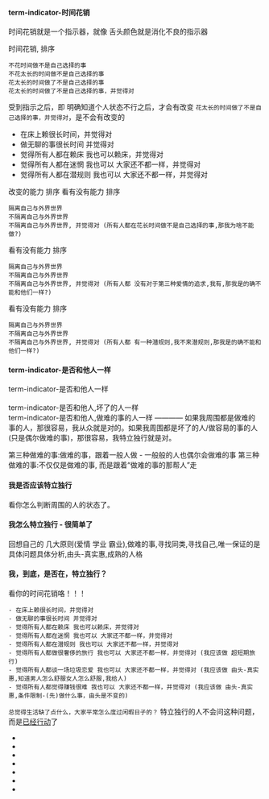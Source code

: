 
#### term-indicator-时间花销

时间花销就是一个指示器，就像 舌头颜色就是消化不良的指示器

时间花销, 排序
```
不花时间做不是自己选择的事
不花太长的时间做不是自己选择的事
花太长的时间做了不是自己选择的事
花太长的时间做了不是自己选择的事，并觉得对
```

受到指示之后，即 明确知道个人状态不行之后，才会有改变
`花太长的时间做了不是自己选择的事，并觉得对`，是不会有改变的

- 在床上赖很长时间，并觉得对
- 做无聊的事很长时间 并觉得对
- 觉得所有人都在赖床 我也可以赖床，并觉得对
- 觉得所有人都在迷惘 我也可以 大家还不都一样，并觉得对
- 觉得所有人都在潜规则 我也可以 大家还不都一样，并觉得对

改变的能力 排序
看有没有能力 排序
```
隔离自己与外界世界
不隔离自己与外界世界
不隔离自己与外界世界, 并觉得对 (所有人都在花长时间做不是自己选择的事,那我为啥不能做?)
```

看有没有能力 排序
```
隔离自己与外界世界
不隔离自己与外界世界
不隔离自己与外界世界, 并觉得对 (所有人都 没有对于第三种爱情的追求,我有,那我是的确不能和他们一样?)
```

看有没有能力 排序
```
隔离自己与外界世界
不隔离自己与外界世界
不隔离自己与外界世界, 并觉得对 (所有人都 有一种潜规则,我不来潜规则,那我是的确不能和他们一样?)
```

#### term-indicator-是否和他人一样

term-indicator-是否和他人一样<br><br>
term-indicator-是否和他人,坏了的人一样<br>
term-indicator-是否和他人,做难的事的人一样 ———— 如果我周围都是做难的事的人，那很容易，我从众就是对的。如果我周围都是坏了的人/做容易的事的人(只是偶尔做难的事)，那很容易，我特立独行就是对。

第三种做难的事:做难的事，跟着一般人做 - 一般般的人也偶尔会做难的事
第三种做难的事:不仅仅是做难的事, 而是跟着“做难的事的那帮人”走

#### 我是否应该特立独行

看你怎么判断周围的人的状态了。

#### 我怎么特立独行 - 很简单了

回想自己的 几大原则(爱情 学业 霸业),做难的事,寻找同类,寻找自己,唯一保证的是具体问题具体分析,由头-真实惠,成熟的人格

#### 我，到底，是否在，特立独行？

看你的时间花销咯！！！

```
- 在床上赖很长时间，并觉得对
- 做无聊的事很长时间 并觉得对
- 觉得所有人都在赖床 我也可以赖床，并觉得对
- 觉得所有人都在迷惘 我也可以 大家还不都一样，并觉得对
- 觉得所有人都在潜规则 我也可以 大家还不都一样，并觉得对
- 觉得所有人都做很奢侈的旅行 我也可以 大家还不都一样，并觉得对 (我应该做 超短期旅行)
- 觉得所有人都谈一场垃圾恋爱 我也可以 大家还不都一样，并觉得对 (我应该做 由头-真实惠,知道男人怎么舒服女人怎么舒服,我给人)
- 觉得所有人都觉得赚钱很难 我也可以 大家还不都一样，并觉得对 (我应该做 由头-真实惠,条件限制-(先)做什么事，由头是不变的)
```

`总觉得生活缺了点什么，大家平常怎么度过闲暇日子的？` 特立独行的人不会问这种问题，而是[已经行动](https://github.com/7900ms/000nottheater_deserted_systemlibrary/blob/master/supplementary/chain-不带着情绪工作会导致心情更差.md)了


-
-
-
-
-
-


-
